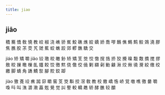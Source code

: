 ```yaml
---
title: jiao
---
```


## jiāo
穚
簥
憍
敎
憢
教
峧
椒
浇
嶕
骄
嶣
鮫
礁
燋
姣
嬌
娇
喬
嘐
鷮
僬
鷦
鹪
鲛
鵁
澆
膠
焦
膲
胶
茮
茭
艽
虠
蕉
蛟
蟭
跤
郊
轇
鐎
驕
交













jiáo
矫
矯
嚼
jiǎo
铰
璬
皎
皦
釥
矫
矯
笅
筊
恔
憿
撹
捁
挢
狡
攪
暞
敽
敿
撟
搅
摎
敫
晈
摷
曒
樔
臫
孂
餃
饺
徼
燞
侥
儌
佼
僥
剿
纐
劋
勦
龣
湫
烄
煍
徺
灚
絞
缴
绞
繳
脚
蟜
角
譑
鱎
湬
腳
賋
鉸
踋






















jiào
獥
斍
珓
癄
嘂
窌
皭
窖
笅
筊
斠
挍
滘
敎
教
校
嬓
嶠
悎
峤
覚
噭
噍
徼
嘦
嚼
嘄
呌
叫
潐
灂
漖
藠
覐
覺
觉
訆
譥
較
轎
趭
轿
酵
醮
较
釂
